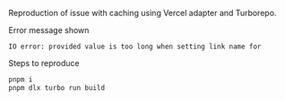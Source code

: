 Reproduction of issue with caching using Vercel adapter and Turborepo.

Error message shown

```
IO error: provided value is too long when setting link name for 
```

Steps to reproduce
```bash
pnpm i
pnpm dlx turbo run build
```